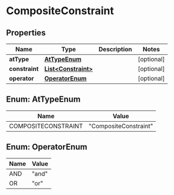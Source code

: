

# CompositeConstraint

## Properties

Name | Type | Description | Notes
------------ | ------------- | ------------- | -------------
**atType** | [**AtTypeEnum**](#AtTypeEnum) |  |  [optional]
**constraint** | [**List&lt;Constraint&gt;**](Constraint.md) |  |  [optional]
**operator** | [**OperatorEnum**](#OperatorEnum) |  |  [optional]



## Enum: AtTypeEnum

Name | Value
---- | -----
COMPOSITECONSTRAINT | &quot;CompositeConstraint&quot;



## Enum: OperatorEnum

Name | Value
---- | -----
AND | &quot;and&quot;
OR | &quot;or&quot;



